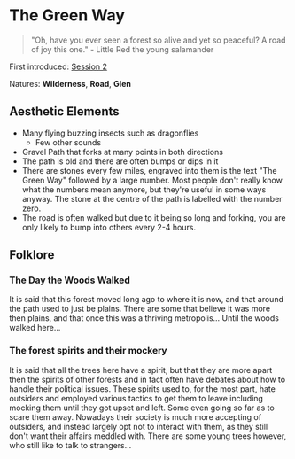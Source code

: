 # The Green Way

> "Oh, have you ever seen a forest so alive and yet so peaceful? A road of joy this one." - Little Red the young salamander

First introduced: [Session 2](../Sessions/Session-2/general.md)

Natures: **Wilderness**, **Road**, **Glen**

## Aesthetic Elements

- Many flying buzzing insects such as dragonflies
  - Few other sounds
- Gravel Path that forks at many points in both directions
- The path is old and there are often bumps or dips in it
- There are stones every few miles, engraved into them is the text "The Green Way" followed by a large number. Most people don't really know what the numbers mean anymore, but they're useful in some ways anyway. The stone at the centre of the path is labelled with the number zero.
- The road is often walked but due to it being so long and forking, you are only likely to bump into others every 2-4 hours.

## Folklore

### The Day the Woods Walked

It is said that this forest moved long ago to where it is now, and that around the path used to just be plains. There are some that believe it was more then plains, and that once this was a thriving metropolis... Until the woods walked here...

### The forest spirits and their mockery

It is said that all the trees here have a spirit, but that they are more apart then the spirits of other forests and in fact often have debates about how to handle their political issues. These spirits used to, for the most part, hate outsiders and employed various tactics to get them to leave including mocking them until they got upset and left. Some even going so far as to scare them away. Nowadays their society is much more accepting of outsiders, and instead largely opt not to interact with them, as they still don't want their affairs meddled with. There are some young trees however, who still like to talk to strangers...
